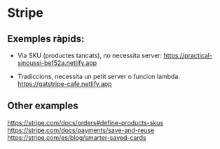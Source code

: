# Stripe

## Exemples ràpids:

* Via SKU (productes tancats), no necessita server: https://practical-sinoussi-bef52a.netlify.app

* Tradiccions, necessita un petit server o funcion lambda. https://gatstripe-cafe.netlify.app




## Other examples

https://stripe.com/docs/orders#define-products-skus
https://stripe.com/docs/payments/save-and-reuse
https://stripe.com/es/blog/smarter-saved-cards



